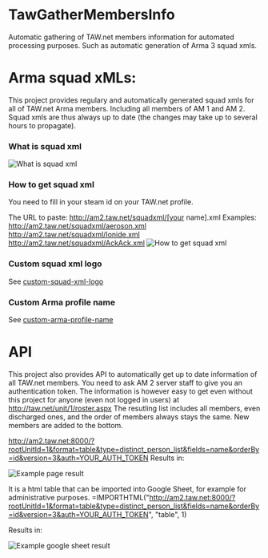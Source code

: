# TawGatherMembersInfo
Automatic gathering of TAW.net members information for automated processing purposes. 
Such as automatic generation of Arma 3 squad xmls.

# Arma squad xMLs:

This project provides regulary and automatically generated squad xmls for all of TAW.net Arma members.
Including all members of AM 1 and AM 2.
Squad xmls are thus always up to date (the changes may take up to several hours to propagate).

### What is squad xml
![What is squad xml](http://am2.taw.net/squadxml/what_is_squadxml.png)

### How to get squad xml
You need to fill in your steam id on your TAW.net profile.

The URL to paste: http://am2.taw.net/squadxml/[your name].xml
Examples: 
http://am2.taw.net/squadxml/aeroson.xml
http://am2.taw.net/squadxml/Ionide.xml
http://am2.taw.net/squadxml/AckAck.xml
![How to get squad xml](http://am2.taw.net/squadxml/how_to_get_squadxml.png)

### Custom squad xml logo
See [custom-squad-xml-logo](https://github.com/TAW-Arma/TawGatherMembersInfo/tree/master/TawGatherMembersInfo/bin/Release/data/squadxml#custom-squad-xml-logo)

### Custom Arma profile name
See [custom-arma-profile-name](https://github.com/TAW-Arma/TawGatherMembersInfo/tree/master/TawGatherMembersInfo/bin/Release/data/squadxml#custom-arma-profile-name)


# API
This project also provides API to automatically get up to date information of all TAW.net members.
You need to ask AM 2 server staff to give you an authentication token.
The information is however easy to get even without this project for anyone (even not logged in users) at http://taw.net/unit/1/roster.aspx
The resutling list includes all members, even discharged ones, and the order of members always stays the same. New members are added to the bottom.

http://am2.taw.net:8000/?rootUnitId=1&format=table&type=distinct_person_list&fields=name&orderBy=id&version=3&auth=YOUR_AUTH_TOKEN
Results in:

![Example page result](http://image.prntscr.com/image/70e7118657be4a17810f4b19608930e7.png)

It is a html table that can be imported into Google Sheet, for example for administrative purposes.
=IMPORTHTML("http://am2.taw.net:8000/?rootUnitId=1&format=table&type=distinct_person_list&fields=name&orderBy=id&version=3&auth=YOUR_AUTH_TOKEN", "table", 1)

Results in:

![Example google sheet result](http://image.prntscr.com/image/89f57acbb96b41489c61fe08c670fb2a.png)
